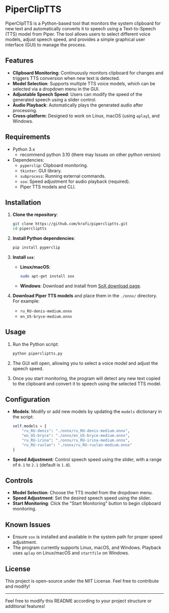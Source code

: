 # PiperClipTTS

PiperClipTTS is a Python-based tool that monitors the system clipboard for new text and automatically converts it to speech using a Text-to-Speech (TTS) model from Piper. The tool allows users to select different voice models, adjust speech speed, and provides a simple graphical user interface (GUI) to manage the process.

## Features

- **Clipboard Monitoring**: Continuously monitors clipboard for changes and triggers TTS conversion when new text is detected.
- **Model Selection**: Supports multiple TTS voice models, which can be selected via a dropdown menu in the GUI.
- **Adjustable Speech Speed**: Users can modify the speed of the generated speech using a slider control.
- **Audio Playback**: Automatically plays the generated audio after processing.
- **Cross-platform**: Designed to work on Linux, macOS (using `aplay`), and Windows.

## Requirements

- Python 3.x
  - recommend python 3.10 (there may Issues on other python version)
- Dependencies:
  - `pyperclip`: Clipboard monitoring.
  - `tkinter`: GUI library.
  - `subprocess`: Running external commands.
  - `sox`: Speed adjustment for audio playback (required).
  - Piper TTS models and CLI.

## Installation

1. **Clone the repository**:
   ```bash
   git clone https://github.com/krafi/pipercliptts.git
   cd pipercliptts
   ```

2. **Install Python dependencies**:
   ```bash
   pip install pyperclip
   ```

3. **Install `sox`**:
   - **Linux/macOS**: 
     ```bash
     sudo apt-get install sox
     ```
   - **Windows**: Download and install from [SoX download page](http://sox.sourceforge.net/).

4. **Download Piper TTS models** and place them in the `./onnx/` directory. For example:
   - `ru_RU-denis-medium.onnx`
   - `en_US-bryce-medium.onnx`

## Usage

1. Run the Python script:
   ```bash
   python pipercliptts.py
   ```

2. The GUI will open, allowing you to select a voice model and adjust the speech speed.

3. Once you start monitoring, the program will detect any new text copied to the clipboard and convert it to speech using the selected TTS model.

## Configuration

- **Models**: Modify or add new models by updating the `models` dictionary in the script:
  ```python
  self.models = {
      "ru_RU-denis": "./onnx/ru_RU-denis-medium.onnx",
      "en_US-bryce": "./onnx/en_US-bryce-medium.onnx",
      "ru_RU-irina": "./onnx/ru_RU-irina-medium.onnx",
      "ru_RU-ruslan": "./onnx/ru_RU-ruslan-medium.onnx"
  }
  ```

- **Speed Adjustment**: Control speech speed using the slider, with a range of `0.1` to `2.1` (default is `1.0`).

## Controls

- **Model Selection**: Choose the TTS model from the dropdown menu.
- **Speed Adjustment**: Set the desired speech speed using the slider.
- **Start Monitoring**: Click the "Start Monitoring" button to begin clipboard monitoring.

## Known Issues

- Ensure `sox` is installed and available in the system path for proper speed adjustment.
- The program currently supports Linux, macOS, and Windows. Playback uses `aplay` on Linux/macOS and `startfile` on Windows.

## License

This project is open-source under the MIT License. Feel free to contribute and modify!

---

Feel free to modify this README according to your project structure or additional features!
